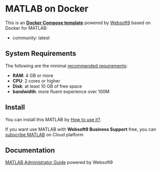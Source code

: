 # MATLAB on Docker  

This is an **[Docker Compose template](https://github.com/Websoft9/docker-library)** powered by [Websoft9](https://www.websoft9.com) based on Docker for MATLAB:


 - community:  latest


## System Requirements

The following are the minimal [recommended requirements](https://www.mathworks.com/help/cloudcenter/ug/matlab-container-on-docker-hub.html):

* **RAM**: 4 GB or more
* **CPU**: 2 cores or higher
* **Disk**: at least 10 GB of free space
* **bandwidth**: more fluent experience over 100M  

## Install

You can install this MATLAB by [How to use it?](https://github.com/Websoft9/docker-library#how-to-use-it).   

If you want use MATLAB with **Websoft9 Business Support** free, you can [subscribe MATLAB](https://www.websoft9.com/apps) on Cloud platform

## Documentation

[MATLAB Administrator Guide](https://support.websoft9.com/docs/matlab) powered by Websoft9
